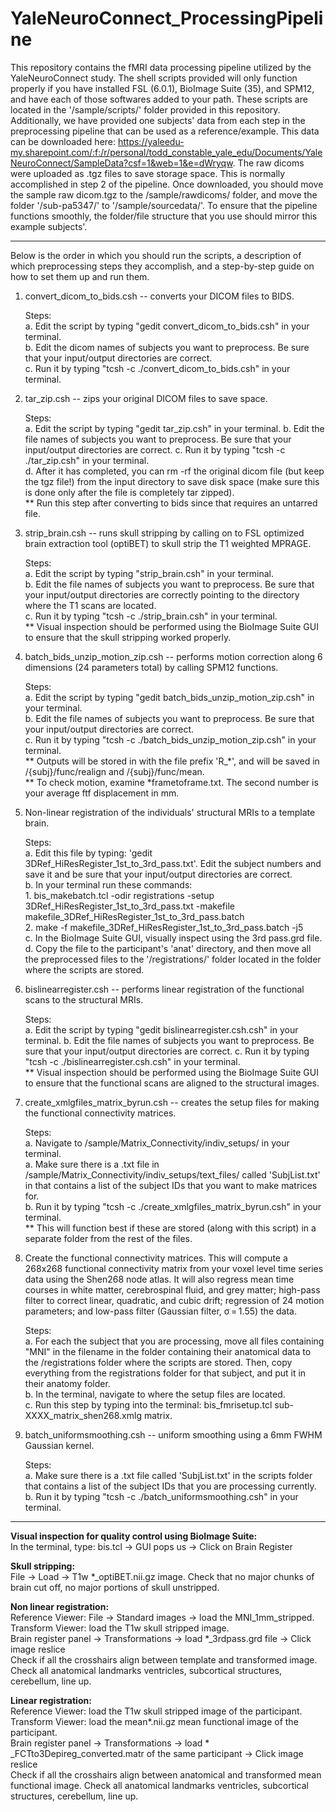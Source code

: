 # YaleNeuroConnect_ProcessingPipeline

This repository contains the fMRI data processing pipeline utilized by the YaleNeuroConnect study. The shell scripts provided will only function properly if you have installed FSL (6.0.1), BioImage Suite (35), and SPM12, and have each of those softwares added to your path. These scripts are located in the '/sample/scripts/' folder provided in this repository. Additionally, we have provided one subjects' data from each step in the preprocessing pipeline that can be used as a reference/example. This data can be downloaded here: https://yaleedu-my.sharepoint.com/:f:/r/personal/todd_constable_yale_edu/Documents/YaleNeuroConnect/SampleData?csf=1&web=1&e=dWryqw. 
The raw dicoms were uploaded as .tgz files to save storage space. This is normally accomplished in step 2 of the pipeline. Once downloaded, you should move the sample raw dicom.tgz to the /sample/rawdicoms/ folder, and move the folder '/sub-pa5347/' to '/sample/sourcedata/'. To ensure that the pipeline functions smoothly, the folder/file structure that you use should mirror this example subjects'.  

------------------------------------------------------------------------------------------------------------------------------------------------------------------------------

Below is the order in which you should run the scripts, a description of which preprocessing steps they accomplish, and a step-by-step guide on how to set them up and run them. 
1. convert_dicom_to_bids.csh -- converts your DICOM files to BIDS.  
  
   Steps:  
       a. Edit the script by typing "gedit convert_dicom_to_bids.csh" in your terminal.  
       b. Edit the dicom names of subjects you want to preprocess. Be sure that your input/output directories are correct.  
       c. Run it by typing "tcsh -c ./convert_dicom_to_bids.csh" in your terminal.
  

2. tar_zip.csh -- zips your original DICOM files to save space.
  
   Steps:  
       a. Edit the script by typing "gedit tar_zip.csh" in your terminal.
       b. Edit the file names of subjects you want to preprocess. Be sure that your input/output directories are correct. 
       c. Run it by typing "tcsh -c ./tar_zip.csh" in your terminal.  
       d. After it has completed, you can rm -rf the original dicom file (but keep the tgz file!) from the input directory to save disk space (make sure this is done only after the file is completely tar zipped).  
       ** Run this step after converting to bids since that requires an untarred file.

3. strip_brain.csh -- runs skull stripping by calling on to FSL optimized brain extraction tool (optiBET) to skull strip the T1 weighted MPRAGE.
  
   Steps:  
       a. Edit the script by typing "strip_brain.csh" in your terminal.  
       b. Edit the file names of subjects you want to preprocess. Be sure that your input/output directories are correctly pointing to the directory where the T1 scans are located.  
       c. Run it by typing "tcsh -c ./strip_brain.csh" in your terminal.  
       ** Visual inspection should be performed using the BioImage Suite GUI to ensure that the skull stripping worked properly.  

4. batch_bids_unzip_motion_zip.csh -- performs motion correction along 6 dimensions (24 parameters total) by calling SPM12 functions.  
  
   Steps:  
       a. Edit the script by typing "gedit batch_bids_unzip_motion_zip.csh" in your terminal.  
       b. Edit the file names of subjects you want to preprocess. Be sure that your input/output directories are correct.  
       c. Run it by typing "tcsh -c ./batch_bids_unzip_motion_zip.csh" in your terminal.  
       ** Outputs will be stored in with the file prefix 'R_*', and will be saved in /{subj}/func/realign and /{subj}/func/mean.  
       ** To check motion, examine *frametoframe.txt. The second number is your average ftf displacement in mm.  
   
5. Non-linear registration of the individuals' structural MRIs to a template brain.
  
   Steps:  
       a. Edit this file by typing: 'gedit 3DRef_HiResRegister_1st_to_3rd_pass.txt'. Edit the subject numbers and save it and be sure that your input/output directories are correct.  
       b. In your terminal run these commands:  
           1. bis_makebatch.tcl -odir registrations -setup 3DRef_HiResRegister_1st_to_3rd_pass.txt -makefile makefile_3DRef_HiResRegister_1st_to_3rd_pass.batch  
           2. make -f makefile_3DRef_HiResRegister_1st_to_3rd_pass.batch -j5  
       c. In the BioImage Suite GUI, visually inspect using the 3rd pass.grd file.  
       d. Copy the file to the participant's 'anat' directory, and then move all the preprocessed files to the '/registrations/' folder located in the folder where the scripts are stored.  

6. bislinearregister.csh -- performs linear registration of the functional scans to the structural MRIs.  
  
    Steps:  
       a. Edit the script by typing "gedit bislinearregister.csh.csh" in your terminal.
       b. Edit the file names of subjects you want to preprocess. Be sure that your input/output directories are correct. 
       c. Run it by typing "tcsh -c ./bislinearregister.csh.csh" in your terminal.  
       ** Visual inspection should be performed using the BioImage Suite GUI to ensure that the functional scans are aligned to the structural images.  

7. create_xmlgfiles_matrix_byrun.csh -- creates the setup files for making the functional connectivity matrices.  
  
   Steps:  
        a. Navigate to /sample/Matrix_Connectivity/indiv_setups/ in your terminal.  
        a. Make sure there is a .txt file in /sample/Matrix_Connectivity/indiv_setups/text_files/ called 'SubjList.txt' in that contains a list of the subject IDs that you want to make matrices for.  
        b. Run it by typing "tcsh -c ./create_xmlgfiles_matrix_byrun.csh" in your terminal.  
        ** This will function best if these are stored (along with this script) in a separate folder from the rest of the files.  
  
8. Create the functional connectivity matrices. This will compute a 268x268 functional connectivity matrix from your voxel level time series data using the Shen268 node atlas. It will also regress mean time courses in white matter, cerebrospinal fluid, and grey matter; high-pass filter to correct linear, quadratic, and cubic drift; regression of 24 motion parameters; and low-pass filter (Gaussian filter, σ = 1.55) the data.  
  
    Steps:  
        a. For each the subject that you are processing, move all files containing "MNI" in the filename in the folder containing their anatomical data to the /registrations folder where the scripts are stored. Then, copy everything from the registrations folder for that subject, and put it in their anatomy folder.  
        b. In the terminal, navigate to where the setup files are located.  
        c. Run this step by typing into the terminal: bis_fmrisetup.tcl sub-XXXX_matrix_shen268.xmlg matrix.  

9. batch_uniformsmoothing.csh -- uniform smoothing using a 6mm FWHM Gaussian kernel.
  
    Steps:  
        a. Make sure there is a .txt file called 'SubjList.txt' in the scripts folder that contains a list of the subject IDs that you are processing currently.  
        b. Run it by typing "tcsh -c ./batch_uniformsmoothing.csh" in your terminal.  

-----------------------------------------------------------------------------------------------------------------------------------------------------------------------------
  

**Visual inspection for quality control using BioImage Suite:**  
In the terminal, type: bis.tcl -> GUI pops us -> Click on Brain Register  

**Skull stripping:**  
File -> Load -> T1w *_optiBET.nii.gz image. 
Check that no major chunks of brain cut off, no major portions of skull unstripped.  

**Non linear registration:**   
Reference Viewer: File -> Standard images -> load the MNI_1mm_stripped.  
Transform Viewer: load the T1w skull stripped image.  
Brain register panel -> Transformations -> load *_3rdpass.grd file -> Click image reslice  
Check if all the crosshairs align between template and transformed image. Check all anatomical landmarks ventricles, subcortical structures, cerebellum, line up.  

**Linear registration:**  
Reference Viewer: load the T1w skull stripped image of the participant.  
Transform Viewer: load the mean*.nii.gz mean functional image of the participant.  
Brain register panel -> Transformations -> load * _FCTto3Depireg_converted.matr of the same participant -> Click image reslice  
Check if all the crosshairs align between anatomical and transformed mean functional image. Check all anatomical landmarks ventricles, subcortical structures, cerebellum, line up. 
